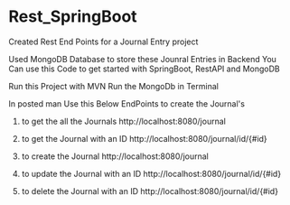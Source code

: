 # Rest_SpringBoot
Created Rest End Points for a Journal Entry project

Used MongoDB Database to store these Jounral Entries in Backend 
You Can use this Code to get started with SpringBoot, RestAPI and MongoDB

Run this Project with MVN
Run the MongoDb in Terminal

In posted man Use this Below EndPoints to create the Journal's

1. to get the all the Journals
   http://localhost:8080/journal

2. to get the Journal with an ID
   http://localhost:8080/journal/id/{#id}

3. to create the Journal
   http://localhost:8080/journal
 
4. to update the Journal with an ID
   http://localhost:8080/journal/id/{#id}

5. to delete the Journal with an ID
   http://localhost:8080/journal/id/{#id}
